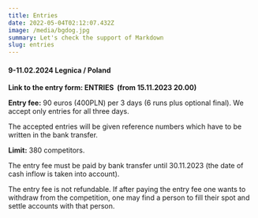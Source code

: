 ```yaml
---
title: Entries
date: 2022-05-04T02:12:07.432Z
image: /media/bgdog.jpg
summary: Let's check the support of Markdown
slug: entries
---
```

#### 9-11.02.2024 Legnica / Poland

**Link to the entry form: ENTRIES  (from 15.11.2023 20.00)** 

**Entry fee:** 90 euros (400PLN) per 3 days (6 runs plus optional final). We accept only entries for all three days.

The accepted entries will be given reference numbers which have to be written in the bank transfer.

**Limit:** 380 competitors.

The entry fee must be paid by bank transfer until 30.11.2023 (the date of cash inflow is taken into account).

The entry fee is not refundable. If after paying the entry fee one wants to withdraw from the competition, one may find a person to fill their spot and settle accounts with that person.